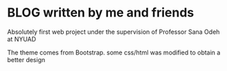 # BLOG written by me and friends

Absolutely first web project under the supervision of Professor Sana Odeh at NYUAD

The theme comes from Bootstrap. some css/html was modified to obtain a better design


